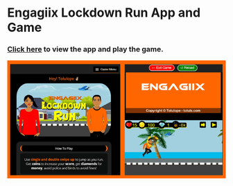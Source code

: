 # Engagiix Lockdown Run App and Game

### [Click here](https://game.toluls.com) to view the app and play the game.


![lockdown run banner](img/screenshot.png)
